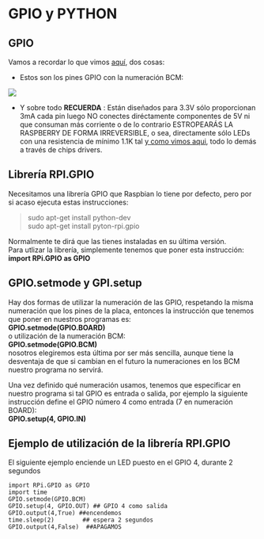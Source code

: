 # GPIO y PYTHON

## GPIO

Vamos a recordar lo que vimos [aquí](https://catedu.gitbooks.io/raspberry-muy-basico/content/2-gpio.html), dos cosas:

* Estos son los pines GPIO con la numeración BCM:

![](https://docs.microsoft.com/en-us/windows/iot-core/media/pinmappingsrpi/rp2_pinout.png)

* Y sobre todo  **RECUERDA** : Están diseñados para 3.3V sólo proporcionan 3mA cada pin luego NO conectes diréctamente componentes de 5V ni  que consuman más corriente o de lo contrario ESTROPEARÁS LA RASPBERRY DE FORMA IRREVERSIBLE, o sea, directamente sólo LEDs con una resistencia de mínimo 1.1K tal [y como vimos aqui](https://catedu.gitbooks.io/raspberry-muy-basico/content/2-gpio.html), todo lo demás a través de chips drivers. 

## Librería RPI.GPIO

Necesitamos una librería GPIO que Raspbian lo tiene por defecto, pero por si acaso ejecuta estas instrucciones:

> sudo apt-get install python-dev  
> sudo apt-get install pyton-rpi.gpio

Normalmente te dirá que las tienes instaladas en su última versión.  
Para utlizar la librería, simplemente tenemos que poner esta instrucción:  
**import RPi.GPIO as GPIO**

## GPIO.setmode y GPI.setup

Hay dos formas de utilizar la numeración de las GPIO, respetando la misma numeración que los pines de la placa, entonces la instrucción que tenemos que poner en nuestros programas es:  
**GPIO.setmode\(GPIO.BOARD\)**  
o utilización de la numeración BCM:  
**GPIO.setmode\(GPIO.BCM\)**  
nosotros elegiremos esta última por ser más sencilla, aunque tiene la desventaja de que si cambian en el futuro la numeraciones en los BCM nuestro programa no servirá.

Una vez definido qué numeración usamos, tenemos que especificar en nuestro programa si tal GPIO es entrada o salida, por ejemplo la siguiente instrucción define el GPIO número 4 como entrada \(7 en numeración BOARD\):  
**GPIO.setup\(4, GPIO.IN\)**

## Ejemplo de utilización de la librería RPI.GPIO

El siguiente ejemplo enciende un LED puesto en el GPIO 4, durante 2 segundos

```cpp+lineNumbers:true
import RPi.GPIO as GPIO
import time
GPIO.setmode(GPIO.BCM)
GPIO.setup(4, GPIO.OUT) ## GPIO 4 como salida
GPIO.output(4,True) ##encendemos
time.sleep(2)        ## espera 2 segundos
GPIO.output(4,False)  ##APAGAMOS
```



